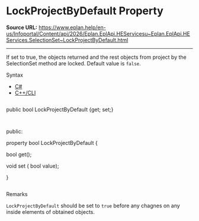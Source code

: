 # LockProjectByDefault Property

**Source URL:** https://www.eplan.help/en-us/Infoportal/Content/api/2026/Eplan.EplApi.HEServicesu~Eplan.EplApi.HEServices.SelectionSet~LockProjectByDefault.html

---

If set to true, the objects returned and the rest objects from project by the SelectionSet method are locked. Default value is `false`.

Syntax

- [C#](#i-syntax-CS)
- [C++/CLI](#i-syntax-CPP2005)

```
```
public bool LockProjectByDefault {get; set;}
```
```

```
```
public:

property bool LockProjectByDefault {

   bool get();

   void set (    bool value);

}
```
```

Remarks

`LockProjectByDefault` should be set to `true` before any chagnes on any inside elements of obtained objects.
